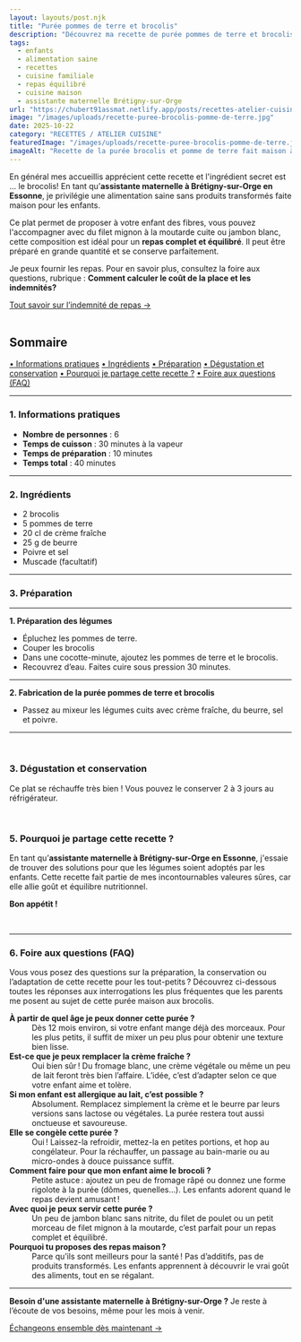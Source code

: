 ```yaml
---
layout: layouts/post.njk
title: "Purée pommes de terre et brocolis"
description: "Découvrez ma recette de purée pommes de terre et brocolis, les légumes seront adoptés par les enfants, plat non transformé."
tags: 
  - enfants
  - alimentation saine
  - recettes
  - cuisine familiale
  - repas équilibré
  - cuisine maison
  - assistante maternelle Brétigny-sur-Orge
url: "https://chubert91assmat.netlify.app/posts/recettes-atelier-cuisine/recette-puree-brocolis-pomme-de-terre/"
image: "/images/uploads/recette-puree-brocolis-pomme-de-terre.jpg"
date: 2025-10-22
category: "RECETTES / ATELIER CUISINE"
featuredImage: "/images/uploads/recette-puree-brocolis-pomme-de-terre.jpg"
imageAlt: "Recette de la purée brocolis et pomme de terre fait maison à Brétigny-sur-Orge"
---
```



En général mes accueillis apprécient cette recette et l'ingrédient secret est ... le brocolis!
En tant qu’**assistante maternelle à Brétigny-sur-Orge en Essonne**, je privilégie une alimentation saine sans produits transformés faite maison pour les enfants. 


Ce plat permet de proposer à votre enfant des fibres, vous pouvez l'accompagner avec du filet mignon à la moutarde cuite ou jambon blanc, cette composition est idéal pour un **repas complet et équilibré**. Il peut être préparé en grande quantité et se conserve parfaitement.  

<div class="highlighted-note">
  <p>Je peux fournir les repas.  
Pour en savoir plus, consultez la foire aux questions, rubrique : <strong> Comment calculer le coût de la place et les indemnités?</strong></p>
</div>

<div class="button-wrapper">
  <a href="https://chubert91assmat.netlify.app/faq/" target="_blank" class="btn btn-primary btn-article">Tout savoir sur l’indemnité de repas →</a>
</div>

<br>


<div id="sommaire">
  <h2>Sommaire</h2>
  <a href="#informations" class="styled-link-sommaire">• Informations pratiques</a>
  <a href="#ingredients" class="styled-link-sommaire">• Ingrédients</a>
  <a href="#preparation" class="styled-link-sommaire">• Préparation</a>
  <a href="#degustation" class="styled-link-sommaire">• Dégustation et conservation</a>
  <a href="#partage" class="styled-link-sommaire">• Pourquoi je partage cette recette ?</a>
  <a href="#questions" class="styled-link-sommaire">• Foire aux questions (FAQ)</a>
</div>

---

### **<span id="informations">1. Informations pratiques</span>**  

- **Nombre de personnes** : 6  
- **Temps de cuisson** : 30 minutes à la vapeur 
- **Temps de préparation** : 10 minutes  
- **Temps total** : 40 minutes  

---

### **<span id="ingredients">2. Ingrédients</span>**

- 2 brocolis  
- 5 pommes de terre
- 20 cl de crème fraîche
- 25 g de beurre
- Poivre et sel  
- Muscade (facultatif)

---

### **<span id="preparation">3. Préparation</span>**

---

**1. Préparation des légumes**

- Épluchez les pommes de terre.
- Couper les brocolis
- Dans une cocotte-minute, ajoutez les pommes de terre et le brocolis.
- Recouvrez d’eau. Faites cuire sous pression 30 minutes.

---

**2. Fabrication de la purée pommes de terre et brocolis**

- Passez au mixeur les légumes cuits avec crème fraîche, du beurre, sel et poivre.  

---

<br>
 
### **<span id="degustation">3. Dégustation et conservation</span>**

Ce plat se réchauffe très bien ! Vous pouvez le conserver 2 à 3 jours au réfrigérateur.  

<br>

### **<span id="partage">5. Pourquoi je partage cette recette ?</span>**

En tant qu’**assistante maternelle à Brétigny-sur-Orge en Essonne**, j'essaie de trouver des solutions pour que les légumes soient adoptés par les enfants. Cette recette fait partie de mes incontournables valeures sûres, car elle allie goût et équilibre nutritionnel.  

**Bon appétit !**

<br>

---

### **<span id="questions">6. Foire aux questions (FAQ)</span>**

<p>Vous vous posez des questions sur la préparation, la conservation ou l’adaptation de cette recette pour les tout-petits ? Découvrez ci-dessous toutes les réponses aux interrogations les plus fréquentes que les parents me posent au sujet de cette purée maison aux brocolis.</p>


<dl>
  <dt><strong>À partir de quel âge je peux donner cette purée ?</strong></dt>
  <dd>Dès 12 mois environ, si votre enfant mange déjà des morceaux. Pour les plus petits, il suffit de mixer un peu plus pour obtenir une texture bien lisse.</dd>

  <dt><strong>Est-ce que je peux remplacer la crème fraîche ?</strong></dt>
  <dd>Oui bien sûr ! Du fromage blanc, une crème végétale ou même un peu de lait feront très bien l’affaire. L’idée, c’est d’adapter selon ce que votre enfant aime et tolère.</dd>

  <dt><strong>Si mon enfant est allergique au lait, c’est possible ?</strong></dt>
  <dd>Absolument. Remplacez simplement la crème et le beurre par leurs versions sans lactose ou végétales. La purée restera tout aussi onctueuse et savoureuse.</dd>

  <dt><strong>Elle se congèle cette purée ?</strong></dt>
  <dd>Oui ! Laissez-la refroidir, mettez-la en petites portions, et hop au congélateur. Pour la réchauffer, un passage au bain-marie ou au micro-ondes à douce puissance suffit.</dd>

  <dt><strong>Comment faire pour que mon enfant aime le brocoli ?</strong></dt>
  <dd>Petite astuce : ajoutez un peu de fromage râpé ou donnez une forme rigolote à la purée (dômes, quenelles…). Les enfants adorent quand le repas devient amusant !</dd>

  <dt><strong>Avec quoi je peux servir cette purée ?</strong></dt>
  <dd>Un peu de jambon blanc sans nitrite, du filet de poulet ou un petit morceau de filet mignon à la moutarde, c’est parfait pour un repas complet et équilibré.</dd>

  <dt><strong>Pourquoi tu proposes des repas maison ?</strong></dt>
  <dd>Parce qu’ils sont meilleurs pour la santé ! Pas d’additifs, pas de produits transformés. Les enfants apprennent à découvrir le vrai goût des aliments, tout en se régalant.</dd>

</dl>
<script type="application/ld+json">
{
  "@context": "https://schema.org/",
  "@type": "Recipe",
  "name": "Purée pommes de terre et brocolis",
  "image": "https://chubert91assmat.netlify.app/images/uploads/recette-puree-brocolis-pomme-de-terre.jpg",
  "author": {
    "@type": "Person",
    "name": "Chubert91 Assmat"
  },
  "datePublished": "2025-10-22",
  "description": "Recette familiale et équilibrée de purée pommes de terre et brocolis, idéale pour faire aimer les légumes aux enfants.",
  "recipeYield": "6",
  "prepTime": "PT10M",
  "cookTime": "PT30M",
  "totalTime": "PT40M",
  "recipeCategory": "Plat principal",
  "recipeCuisine": "Française",
  "keywords": ["purée brocolis", "purée pommes de terre", "recette enfants", "repas équilibré", "cuisine maison"],
  "recipeIngredient": [
    "2 brocolis",
    "5 pommes de terre",
    "20 cl de crème fraîche",
    "25 g de beurre",
    "Poivre et sel",
    "Muscade (facultatif)"
  ],
  "recipeInstructions": [
    {
      "@type": "HowToStep",
      "text": "Épluchez les pommes de terre et lavez les brocolis."
    },
    {
      "@type": "HowToStep",
      "text": "Placez-les dans une cocotte-minute avec un peu d’eau et faites cuire sous pression pendant 30 minutes."
    },
    {
      "@type": "HowToStep",
      "text": "Mixez les légumes cuits avec la crème fraîche, le beurre, le sel, le poivre et la muscade jusqu’à obtention d’une texture lisse et homogène."
    },
    {
      "@type": "HowToStep",
      "text": "Servez chaud, accompagné d’un filet de poulet, de jambon blanc ou d’un petit filet mignon."
    }
  ]
}
</script>

<script type="application/ld+json">
{
  "@context": "https://schema.org",
  "@type": "FAQPage",
  "mainEntity": [
    {
      "@type": "Question",
      "name": "À partir de quel âge je peux donner cette purée ?",
      "acceptedAnswer": {
        "@type": "Answer",
        "text": "Dès 12 mois environ, si votre enfant mange déjà des morceaux. Pour les plus petits, il suffit de mixer davantage pour une texture bien lisse."
      }
    },
    {
      "@type": "Question",
      "name": "Est-ce que je peux remplacer la crème fraîche ?",
      "acceptedAnswer": {
        "@type": "Answer",
        "text": "Oui, vous pouvez utiliser du fromage blanc, une crème végétale ou un peu de lait selon les goûts et la tolérance de votre enfant."
      }
    },
    {
      "@type": "Question",
      "name": "Si mon enfant est allergique au lait, c’est possible ?",
      "acceptedAnswer": {
        "@type": "Answer",
        "text": "Oui. Remplacez la crème et le beurre par des alternatives végétales ou sans lactose. La purée restera onctueuse et savoureuse."
      }
    },
    {
      "@type": "Question",
      "name": "Elle se congèle cette purée ?",
      "acceptedAnswer": {
        "@type": "Answer",
        "text": "Oui, laissez-la refroidir avant de la placer en portions au congélateur. Pour la réchauffer, préférez un bain-marie ou un micro-ondes doux."
      }
    },
    {
      "@type": "Question",
      "name": "Comment faire pour que mon enfant aime le brocoli ?",
      "acceptedAnswer": {
        "@type": "Answer",
        "text": "Ajoutez un peu de fromage râpé ou servez la purée sous une forme amusante, comme des dômes ou des quenelles."
      }
    },
    {
      "@type": "Question",
      "name": "Avec quoi je peux servir cette purée ?",
      "acceptedAnswer": {
        "@type": "Answer",
        "text": "Du jambon blanc sans nitrite, du filet de poulet ou un petit filet mignon à la moutarde complètent parfaitement ce plat."
      }
    },
    {
      "@type": "Question",
      "name": "Pourquoi tu proposes des repas maison ?",
      "acceptedAnswer": {
        "@type": "Answer",
        "text": "Parce qu’ils sont plus sains et naturels. Pas d’additifs ni de produits transformés : les enfants découvrent le vrai goût des aliments."
      }
    }
  ]
}
</script>

---


<div class="highlighted-note">
  <p><strong>Besoin d'une assistante maternelle à Brétigny-sur-Orge ?</strong> Je reste à l’écoute de vos besoins, même pour les mois à venir.</p>
</div>

<div class="button-wrapper">
  <a href="https://chubert91assmat.netlify.app/contact/" target="_blank" class="btn btn-primary btn-article">Échangeons ensemble dès maintenant →</a>
</div>





